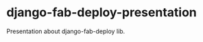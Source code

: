 django-fab-deploy-presentation
==============================

Presentation about django-fab-deploy lib.
